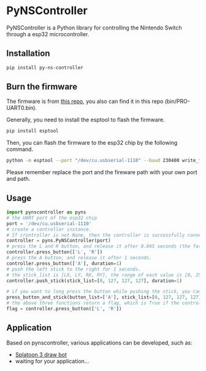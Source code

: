 # PyNSController

PyNSController is a Python library for controlling the Nintendo Switch through a esp32 microcontroller.

## Installation

``` bash
pip install py-ns-controller
```

## Burn the firmware

The firmware is from [this repo](https://github.com/nullstalgia/UARTSwitchCon), you also can find it in this repo (bin/PRO-UART0.bin).

Generally, you need to install the esptool to flash the firmware.

``` bash
pip install esptool
```

Then, you can flash the firmware to the esp32 chip by the following command.

``` bash
python -m esptool --port "/dev/cu.usbserial-1110" --baud 230400 write_flash 0x0  "./PRO-UART0.bin"
```

Please remember replace the port and the fireware path with your own port and path.

## Usage

``` python
import pynscontroller as pyns
# the UART port of the esp32 chip
port = '/dev/cu.usbserial-1110'
# create a controller instance.
# If crontroller is not None, then the controller is successfully connected.
controller = pyns.PyNSController(port)
# press the L and R button, and release it after 0.045 seconds (the fastest).
controller.press_button(['L', 'R'])
# press the A button, and release it after 1 seconds.
controller.press_button(['A'], duration=1)
# push the left stick to the right for 1 seconds.
# the stick_list is [LX, LY, RX, RY], the range of each value is [0, 255].
controller.push_stick(stick_list=[0, 127, 127, 127], duration=1)

# if you want to long press the button while pushing the stick, you can use the following code.
press_button_and_stick(button_list=['A'], stick_list=[0, 127, 127, 127], duration=1)
# the above three functions return a flag, which is True if the controller is successfully connected.
flag = controller.press_button(['L', 'R'])
```

## Application

Based on pynscontroller, various applications can be developed, such as:

- [Splatoon 3 draw bot](./applications/splatoon_draw/)
- waiting for your application...
